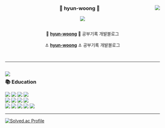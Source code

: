 <div align="center">
  
  <img align="right" src="https://github-readme-stats.vercel.app/api?username=hyun-woong&show_icons=true&theme=cobalt&hide="/>
 
  ### 🌿 hyun-woong 🌿
 
 <a href="https://github.com/hyun-woong">
 <img src="https://hits.seeyoufarm.com/api/count/incr/badge.svg?url=https%3A%2F%2Fgithub.com%2Fhyun-woong&count_bg=%23000000&title_bg=%23000000&icon=github.svg&icon_color=%23E7E7E7&title=GitHub&edge_flat=false)"/>
  </a>
  <br>
  </a> 
  
<br>

🌊 [**hyun-woong**](https://woong0926.tistory.com) 🌊  공부기록 개발블로그
<br>
<br>
⚓ [**hyun-woong**](https://woong0926.tistory.com) ⚓  공부기록 개발블로그
 
 <br>
 
</div>
  
 ---
 
 <br>
 
<a href="https://suave-lilac-075.notion.site/b1ac3609f8a946c3a1939b5d46211e44?v=cc0f75ec13e54868a33bb57336fb9ee8">
<img align="left" src="https://github-readme-stats.vercel.app/api/top-langs/?username=hyun-woong&theme=cobalt&exclude_repo=Computer-Science-Engineering&layout=compact&langs_count=10"/></a>
 
<div align="left">
  
### 📚 Education

<img src="https://img.shields.io/badge/SpringBoot-6DB33F?style=for-the-badge&logo=Spring&logoColor=white">
<img src="https://img.shields.io/badge/Java-EC2025?style=for-the-badge&logo=Java&logoColor=white">
<img src="https://img.shields.io/badge/Gradle-39D52D?style=for-the-badge&logo=Gradle&logoColor=white">
<img src="https://img.shields.io/badge/Notion-181818?style=for-the-badge&logo=Notion&logoColor=white">

  
<br>
<img src="https://img.shields.io/badge/MySQL-4479A1?style=for-the-badge&logo=MySQL&logoColor=white">
<img src="https://img.shields.io/badge/Amazon S3-E15343?style=for-the-badge&logo=S3&logoColor=white">
<img src="https://img.shields.io/badge/github-181717?style=for-the-badge&logo=github&logoColor=white">
<img src="https://img.shields.io/badge/Slack-4A154B?style=for-the-badge&logo=Slack&logoColor=white">
  
<br>  
<img src="https://img.shields.io/badge/Jenkins-D73634?style=for-the-badge&logo=Jenkins&logoColor=white">
<img src="https://img.shields.io/badge/jwt-000000?style=for-the-badge&logo=jwt&logoColor=white">
<img src="https://img.shields.io/badge/Docker-4DCBFE?style=for-the-badge&logo=Docker&logoColor=white">
<img src="https://img.shields.io/badge/AWS EC2-F58536?style=for-the-badge&logo=AWS&logoColor=white">
<img src="https://img.shields.io/badge/QueryDsl-747474?style=for-the-badge&logo=QueryDsl&logoColor=white">
  
<br>  

---
  
[![Solved.ac Profile](http://mazassumnida.wtf/api/v2/generate_badge?boj=mr_woong)](https://solved.ac/mr_woong/)
 

  
